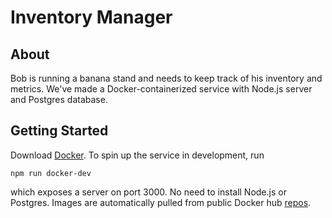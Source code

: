 # Inventory Manager

## About

Bob is running a banana stand and needs to keep track of his inventory and metrics.
We've made a Docker-containerized service with Node.js server and Postgres database.

## Getting Started

Download [Docker](https://hub.docker.com/search?q=&type=edition&offering=community). To spin up the service in development, run
```
npm run docker-dev
```
which exposes a server on port 3000. No need to install Node.js or Postgres. Images are automatically pulled from public Docker hub [repos](https://cloud.docker.com/u/sgoldber61/repository/list).

